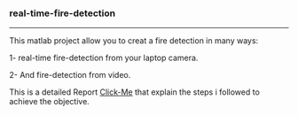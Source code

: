 ### real-time-fire-detection
-----------------------------------------------------------------------------------------------------------------------------------
This matlab project allow you to creat a fire detection in many ways:

1- real-time fire-detection from your laptop camera.

2- And fire-detection from video.

This is a detailed Report [Click-Me](https://github.com/VraiHack/real-time-fire-detection/blob/main/Fire-detection-using-MATALB-image-processing.pdf) that explain the steps i followed to achieve the objective.


